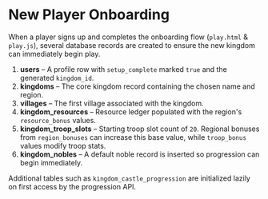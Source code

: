 # New Player Onboarding

When a player signs up and completes the onboarding flow (`play.html` & `play.js`), several database records are created to ensure the new kingdom can immediately begin play.

1. **users** – A profile row with `setup_complete` marked `true` and the generated `kingdom_id`.
2. **kingdoms** – The core kingdom record containing the chosen name and region.
3. **villages** – The first village associated with the kingdom.
4. **kingdom_resources** – Resource ledger populated with the region's `resource_bonus` values.
5. **kingdom_troop_slots** – Starting troop slot count of `20`. Regional bonuses from `region_bonuses` can increase this base value, while `troop_bonus` values modify troop stats.
6. **kingdom_nobles** – A default noble record is inserted so progression can begin immediately.

Additional tables such as `kingdom_castle_progression` are initialized lazily on first access by the progression API.

